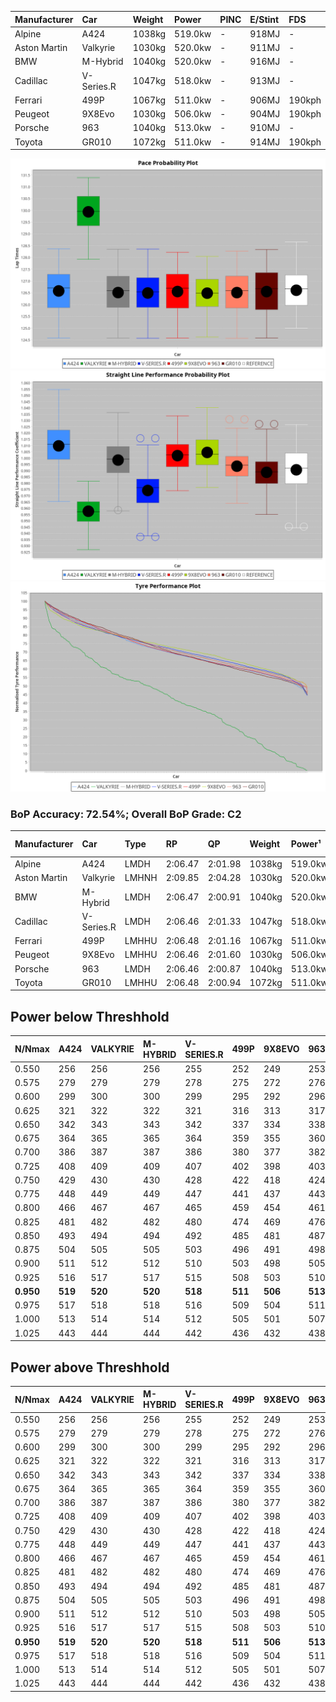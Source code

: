 | Manufacturer | Car        | Weight | Power   | PINC    | E/Stint | FDS     |
|:-|:-|:-|:-|:-|:-|:-|
| Alpine       | A424       | 1038kg | 519.0kw |    -    | 918MJ   |    -    |
| Aston Martin | Valkyrie   | 1030kg | 520.0kw |    -    | 911MJ   |    -    |
| BMW          | M-Hybrid   | 1040kg | 520.0kw |    -    | 916MJ   |    -    |
| Cadillac     | V-Series.R | 1047kg | 518.0kw |    -    | 913MJ   |    -    |
| Ferrari      | 499P       | 1067kg | 511.0kw |    -    | 906MJ   | 190kph  |
| Peugeot      | 9X8Evo     | 1030kg | 506.0kw |    -    | 904MJ   | 190kph  |
| Porsche      | 963        | 1040kg | 513.0kw |    -    | 910MJ   |    -    |
| Toyota       | GR010      | 1072kg | 511.0kw |    -    | 914MJ   | 190kph  |

![PACECHART](./IMG/AUTO.png)
![STRAIGHTLINEPERFORMANCECHART](./IMG/AUTO_sp.png)
![TYREPERFORMANCECHART](./IMG/AUTO_tw.png)

### BoP Accuracy: 72.54%; Overall BoP Grade: C2
| Manufacturer | Car        | Type  | RP      | QP      | Weight | Power¹  | Threshhold | PINC    | Power²   | E/Stint | AVG Vmax  | FDS     | RDLC | L/Stint | BOP-Grade | Model Accuracy | Model Points | Match% | SimDiff |
|:-|:-|:-|:-|:-|:-|:-|:-|:-|:-|:-|:-|:-|:-|:-|:-|:-|:-|:-|:-|
| Alpine       | A424       | LMDH  | 2:06.47 | 2:01.98 | 1038kg | 519.0kw | 0.0kph     |    -    | 519.00kw |  918MJ  | 313.33kph |    -    | 1.01 | 25      | -B1       | 99.49%         | 1360         | 85.52% | -0.08   |
| Aston Martin | Valkyrie   | LMHNH | 2:09.85 | 2:04.28 | 1030kg | 520.0kw | 0.0kph     |    -    | 520.00kw |  911MJ  | 304.35kph |    -    | 1.04 | 25      | +Ω2       | 100.00%        | 312          | -6.24% | #       |
| BMW          | M-Hybrid   | LMDH  | 2:06.47 | 2:00.91 | 1040kg | 520.0kw | 0.0kph     |    -    | 520.00kw |  916MJ  | 312.02kph |    -    | 1.01 | 25      | -B1       | 98.62%         | 2363         | 85.58% | +0.05   |
| Cadillac     | V-Series.R | LMDH  | 2:06.46 | 2:01.33 | 1047kg | 518.0kw | 0.0kph     |    -    | 518.00kw |  913MJ  | 306.15kph |    -    | 1.01 | 25      | -B1       | 98.50%         | 4201         | 85.74% | +1.00   |
| Ferrari      | 499P       | LMHHU | 2:06.48 | 2:01.16 | 1067kg | 511.0kw | 0.0kph     |    -    | 511.00kw |  906MJ  | 309.24kph | 190kph  | 1.02 | 25      | -B2       | 100.00%        | 4441         | 82.61% | +0.52   |
| Peugeot      | 9X8Evo     | LMHHU | 2:06.46 | 2:01.60 | 1030kg | 506.0kw | 0.0kph     |    -    | 506.00kw |  904MJ  | 311.74kph | 190kph  | 1.02 | 25      | -C1       | 100.00%        | 808          | 78.71% | +0.26   |
| Porsche      | 963        | LMDH  | 2:06.46 | 2:00.87 | 1040kg | 513.0kw | 0.0kph     |    -    | 513.00kw |  910MJ  | 309.37kph |    -    | 1.01 | 25      | -B2       | 99.87%         | 12613        | 83.43% | -0.26   |
| Toyota       | GR010      | LMHHU | 2:06.48 | 2:00.94 | 1072kg | 511.0kw | 0.0kph     |    -    | 511.00kw |  914MJ  | 306.16kph | 190kph  | 1.02 | 25      | -B2       | 99.73%         | 2956         | 85.00% | +1.15   |

## Power below Threshhold
| N/Nmax    | A424    | VALKYRIE | M-HYBRID | V-SERIES.R | 499P    | 9X8EVO  | 963     | GR010   |
|:-|:-|:-|:-|:-|:-|:-|:-|:-|
|  0.550    |  256    |  256     |  256     |  255       |  252    |  249    |  253    |  252    |
|  0.575    |  279    |  279     |  279     |  278       |  275    |  272    |  276    |  275    |
|  0.600    |  299    |  300     |  300     |  299       |  295    |  292    |  296    |  295    |
|  0.625    |  321    |  322     |  322     |  321       |  316    |  313    |  317    |  316    |
|  0.650    |  342    |  343     |  343     |  342       |  337    |  334    |  338    |  337    |
|  0.675    |  364    |  365     |  365     |  364       |  359    |  355    |  360    |  359    |
|  0.700    |  386    |  387     |  387     |  386       |  380    |  377    |  382    |  380    |
|  0.725    |  408    |  409     |  409     |  407       |  402    |  398    |  403    |  402    |
|  0.750    |  429    |  430     |  430     |  428       |  422    |  418    |  424    |  422    |
|  0.775    |  448    |  449     |  449     |  447       |  441    |  437    |  443    |  441    |
|  0.800    |  466    |  467     |  467     |  465       |  459    |  454    |  461    |  459    |
|  0.825    |  481    |  482     |  482     |  480       |  474    |  469    |  476    |  474    |
|  0.850    |  493    |  494     |  494     |  492       |  485    |  481    |  487    |  485    |
|  0.875    |  504    |  505     |  505     |  503       |  496    |  491    |  498    |  496    |
|  0.900    |  511    |  512     |  512     |  510       |  503    |  498    |  505    |  503    |
|  0.925    |  516    |  517     |  517     |  515       |  508    |  503    |  510    |  508    |
| **0.950** | **519** | **520**  | **520**  | **518**    | **511** | **506** | **513** | **511** |
|  0.975    |  517    |  518     |  518     |  516       |  509    |  504    |  511    |  509    |
|  1.000    |  513    |  514     |  514     |  512       |  505    |  501    |  507    |  505    |
|  1.025    |  443    |  444     |  444     |  442       |  436    |  432    |  438    |  436    |

## Power above Threshhold
| N/Nmax    | A424    | VALKYRIE | M-HYBRID | V-SERIES.R | 499P    | 9X8EVO  | 963     | GR010   |
|:-|:-|:-|:-|:-|:-|:-|:-|:-|
|  0.550    |  256    |  256     |  256     |  255       |  252    |  249    |  253    |  252    |
|  0.575    |  279    |  279     |  279     |  278       |  275    |  272    |  276    |  275    |
|  0.600    |  299    |  300     |  300     |  299       |  295    |  292    |  296    |  295    |
|  0.625    |  321    |  322     |  322     |  321       |  316    |  313    |  317    |  316    |
|  0.650    |  342    |  343     |  343     |  342       |  337    |  334    |  338    |  337    |
|  0.675    |  364    |  365     |  365     |  364       |  359    |  355    |  360    |  359    |
|  0.700    |  386    |  387     |  387     |  386       |  380    |  377    |  382    |  380    |
|  0.725    |  408    |  409     |  409     |  407       |  402    |  398    |  403    |  402    |
|  0.750    |  429    |  430     |  430     |  428       |  422    |  418    |  424    |  422    |
|  0.775    |  448    |  449     |  449     |  447       |  441    |  437    |  443    |  441    |
|  0.800    |  466    |  467     |  467     |  465       |  459    |  454    |  461    |  459    |
|  0.825    |  481    |  482     |  482     |  480       |  474    |  469    |  476    |  474    |
|  0.850    |  493    |  494     |  494     |  492       |  485    |  481    |  487    |  485    |
|  0.875    |  504    |  505     |  505     |  503       |  496    |  491    |  498    |  496    |
|  0.900    |  511    |  512     |  512     |  510       |  503    |  498    |  505    |  503    |
|  0.925    |  516    |  517     |  517     |  515       |  508    |  503    |  510    |  508    |
| **0.950** | **519** | **520**  | **520**  | **518**    | **511** | **506** | **513** | **511** |
|  0.975    |  517    |  518     |  518     |  516       |  509    |  504    |  511    |  509    |
|  1.000    |  513    |  514     |  514     |  512       |  505    |  501    |  507    |  505    |
|  1.025    |  443    |  444     |  444     |  442       |  436    |  432    |  438    |  436    |
